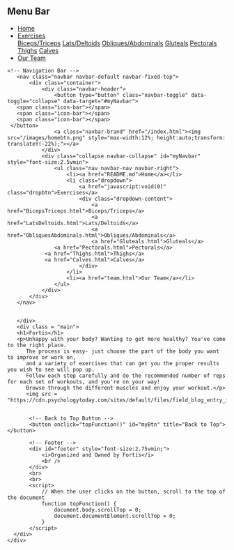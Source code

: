 <!DOCTYPE html>
<html xmlns:fb="http://ogp.me/ns/fb#">
<html lang="en-us">
<html>
  <head>
	  <link rel="stylesheet" type="text/css" href="style.css"/>
	  <link rel="icon" href="../icon.png">
	  <meta charset="utf-8">
   <meta name="viewport" content="width=device-width, initial-scale=1">
   <link rel="stylesheet" href="https://maxcdn.bootstrapcdn.com/bootstrap/3.3.7/css/bootstrap.min.css">
   <link href="https://fonts.googleapis.com/css?family=Raleway" rel="stylesheet">
   <link rel="stylesheet" href="https://www.w3schools.com/w3css/4/w3.css">
   <meta http-equiv="Content-Type" content="text/html; charset=UTF-8" />
  </head>
  <body>
    <div class = "Whole Thing">
       <div class = "navbar yeet">
          <h2>Menu Bar</h2>
          <ul>
            <li><a href="README.md">Home</a></li>
            <li class="dropdown">
                           <a href="javascript:void(0)" class="dropbtn">Exercises</a>
                           <div class="dropdown-content">
                               <a href="BicepsTriceps.html">Biceps/Triceps</a>
                               <a href="LatsDeltoids.html">Lats/Deltoids</a>
                               <a href="ObliquesAbdominals.html">Obliques/Abdominals</a>
                               <a href="Gluteals.html">Gluteals</a>
			       <a href="Pectorals.html">Pectorals</a>
				<a href="Thighs.html">Thighs</a>
				<a href="Calves.html">Calves</a>
                           </div>
            </li>
            <li><a href="team.html">Our Team</a></li>
        </ul>
	       
	       
	<!-- Navigation Bar -->
       <nav class="navbar navbar-default navbar-fixed-top">
           <div class="container">
               <div class="navbar-header">
                   <button type="button" class="navbar-toggle" data-toggle="collapse" data-target="#myNavbar">
       <span class="icon-bar"></span>
       <span class="icon-bar"></span>
       <span class="icon-bar"></span>                       
     </button>
                   <a class="navbar-brand" href="/index.html"><img src="/images/homebtn.png" style="max-width:12%; height:auto;transform: translateY(-22%);"></a>
               </div>
               <div class="collapse navbar-collapse" id="myNavbar" style="font-size:2.5vmin">
                   <ul class="nav navbar-nav navbar-right">
                       <li><a href="README.md">Home</a></li>
                       <li class="dropdown">
                           <a href="javascript:void(0)" class="dropbtn">Exercises</a>
                           <div class="dropdown-content">
                               <a href="BicepsTriceps.html">Biceps/Triceps</a>
                               <a href="LatsDeltoids.html">Lats/Deltoids</a>
                               <a href="ObliquesAbdominals.html">Obliques/Abdominals</a>
                               <a href="Gluteals.html">Gluteals</a>
			       <a href="Pectorals.html">Pectorals</a>
				<a href="Thighs.html">Thighs</a>
				<a href="Calves.html">Calves</a>
                           </div>
                       </li>
                       <li><a href="team.html">Our Team</a></li>
                   </ul>
               </div>
           </div>
       </nav>
	       
	       
       </div>
       <div class = "main">
       <h1>Fortis</h1>
       <p>Unhappy with your body? Wanting to get more healthy? You've come to the right place. 
          The process is easy- just choose the part of the body you want to improve or work on,
          and a variety of exercises that can get you the proper results you wish to see will pop up. 
          Follow each step carefully and do the recommended number of reps for each set of workouts, and you're on your way! 
          Browse through the different muscles and enjoy your workout.</p>
          <img src = "https://cdn.psychologytoday.com/sites/default/files/field_blog_entry_images/%20Andrey%20Burmakin_Shutterstock.jpg"/>
       
	       
	       <!-- Back to Top Button -->
           <button onclick="topFunction()" id="myBtn" title="Back to Top"></button>

           <!-- Footer -->
           <div id="footer" style="font-size:2.75vmin;">
               <i>Organized and Owned by Fortis</i>
               <br />
           </div>
           <br>
           <br>
           <script>
               // When the user clicks on the button, scroll to the top of the document 
               function topFunction() {
                   document.body.scrollTop = 0;
                   document.documentElement.scrollTop = 0;
               }
           </script>
      </div>
    </div>
  </body>
</html>

